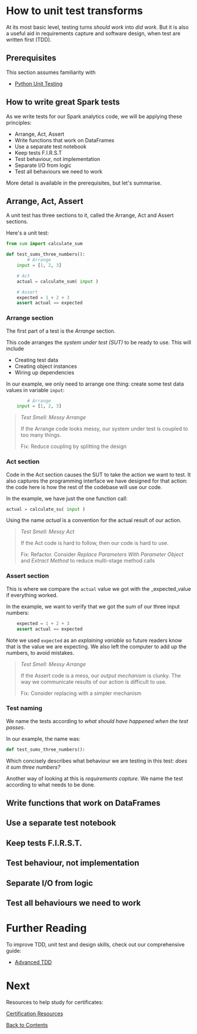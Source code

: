 # How to unit test transforms
At its most basic level, testing turns _should work_ into _did work_. But it is also a useful aid in requirements capture and software design, when test are written first (TDD).

## Prerequisites
This section assumes familiarity with
- [Python Unit Testing](https://github.com/bjss-data-academy/python-essentials/blob/main/08-unit-test.md) 
  
## How to write great Spark tests
As we write tests for our Spark analytics code, we will be applying these principles:

- Arrange, Act, Assert
- Write functions that work on DataFrames
- Use a separate test notebook
- Keep tests F.I.R.S.T
- Test behaviour, not implementation
- Separate I/O from logic
- Test all behaviours we need to work

More detail is available in the prerequisites, but let's summarise.

## Arrange, Act, Assert
A unit test has three sections to it, called the Arrange, Act and Assert sections.

Here's a unit test:

```python
from sum import calculate_sum

def test_sums_three_numbers():
        # Arrange
    input = [1, 2, 3]

    # Act
    actual = calculate_sum( input )

    # Assert
    expected = 1 + 2 + 3
    assert actual == expected
```

### Arrange section
The first part of a test is the _Arrange_ section.

This code arranges the _system under test (SUT)_ to be ready to use. This will include 
- Creating test data
- Creating object instances
- Wiring up dependencies
   
In our example, we only need to arrange one thing: create some test data values in variable `input`:

```python
        # Arrange
    input = [1, 2, 3]
```

> _Test Smell: Messy Arrange_
> 
> If the Arrange code looks messy, our system under test is coupled to too many things.
>
> Fix: Reduce coupling by splitting the design

### Act section
Code in the Act section causes the SUT to take the action we want to test. It also captures the programming interface we have designed for that action: the code here is how the rest of the codebase will use our code.

In the example, we have just the one function call:

```python
actual = calculate_su( input )
```

Using the name _actual_ is a convention for the actual result of our action. 

> _Test Smell: Messy Act_
> 
> If the Act code is hard to follow, then our code is hard to use.
> 
> Fix: Refactor. Consider _Replace Parameters With Parameter Object_ and _Extract Method_ to reduce multi-stage method calls

### Assert section
This is where we compare the `actual` value we got with the _expected_value if everything worked.

In the example, we want to verify that we got the sum of our three input numbers:

```python
    expected = 1 + 2 + 3
    assert actual == expected
```

Note we used `expected` as an _explaining variable_ so future readers know that is the value we are expecting. We also left the computer to add up the numbers, to avoid mistakes.

> _Test Smell: Messy Arrange_
>
> If the Assert code is a mess, our _output mechanism_ is clunky. The way we communicate results of our action is difficult to use.
>
> Fix: Consider replacing with a simpler mechanism
> 

### Test naming
We name the tests according to _what should have happened when the test passes_. 

In our example, the name was:

```python
def test_sums_three_numbers():
```

Which concisely describes what behaviour we are testing in this test: _does it sum three numbers?_

Another way of looking at this is _requirements capture_. We name the test according to what needs to be done.

## Write functions that work on DataFrames

## Use a separate test notebook

## Keep tests F.I.R.S.T.

## Test behaviour, not implementation

## Separate I/O from logic

## Test all behaviours we need to work

# Further Reading
To improve TDD, unit test and design skills, check out our comprehensive guide:

- [Advanced TDD](https://github.com/bjssacademy/advanced-tdd) 

# Next
Resources to help study for certificates:

[Certification Resources](/certification.md)

[Back to Contents](/contents.md)
